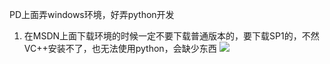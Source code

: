 PD上面弄windows环境，好弄python开发
1. 在MSDN上面下载环境的时候一定不要下载普通版本的，要下载SP1的，不然VC++安装不了，也无法使用python，会缺少东西
![](http://uninote.com.cn/docs/1079089832/__pic/wyG7D34L.png)